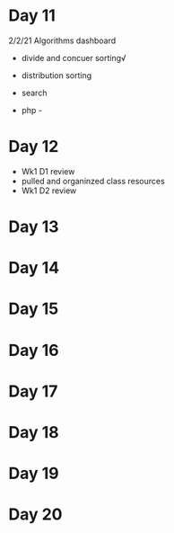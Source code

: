 # Day 11
2/2/21
Algorithms dashboard 
- divide and concuer sorting√
- distribution sorting
- search

- php - 

# Day 12
- Wk1 D1 review
- pulled and organinzed class resources
- Wk1 D2 review


# Day 13
# Day 14
# Day 15
# Day 16
# Day 17
# Day 18
# Day 19
# Day 20
